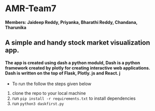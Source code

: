 # AMR-Team7
#### Members: Jaideep Reddy, Priyanka, Bharathi Reddy, Chandana, Tharunika
## A simple and handy stock market visualization app.
#### The app is created using dash a python moduld, Dash is a python framework created by plotly for creating interactive web applications. Dash is written on the top of Flask, Plotly. js and React. j
- To run the follow the steps given below
1. clone the repo to your local machine
2. run `pip install -r requirements.txt` to install dependencies
3. run `python3 daskfirst.py`
